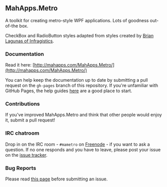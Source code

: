 ## MahApps.Metro

A toolkit for creating metro-style WPF applications. Lots of goodness out-of-the box.

CheckBox and RadioButton styles adapted from styles created by [Brian Lagunas of Infragistics](http://brianlagunas.com/free-metro-light-and-dark-themes-for-wpf-and-silverlight-microsoft-controls/).

### Documentation

Read it here: [http://mahapps.com/MahApps.Metro/](http://mahapps.com/MahApps.Metro/)

You can help keep the documentation up to date by submitting a pull request on the `gh-pages` branch of this repository. If you're unfamiliar with GitHub Pages, the help guides [here](https://help.github.com/pages/) are a good place to start.

### Contributions

If you've improved MahApps.Metro and think that other people would enjoy it, submit a pull request!

### IRC chatroom

Drop in on the IRC room - `#mametro` on [Freenode](http://freenode.net/) - if you want to ask a question. If no one responds and you have to leave, please post your issue on the [issue tracker](https://github.com/MahApps/MahApps.Metro/issues).

### Bug Reports

Please read [this page](https://github.com/MahApps/MahApps.Metro/wiki/About-Bug-Reports) before submitting an issue.
